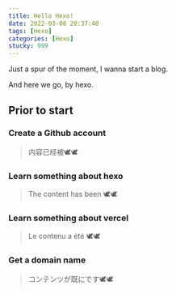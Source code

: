 ```yaml
---
title: Hello Hexo!
date: 2022-03-08 20:37:40
tags: [Hexo]
categories: [Hexo]
stucky: 999
---
```


Just a spur of the moment, I wanna start a blog.

And here we go, by hexo.

## Prior to start 

### Create a Github account

>   内容已经被🕊🕊


### Learn something about hexo

>   The content has been 🕊🕊
>

### Learn something about vercel

>   Le contenu a été 🕊🕊
>

### Get a domain name

>   コンテンツが既にです🕊🕊